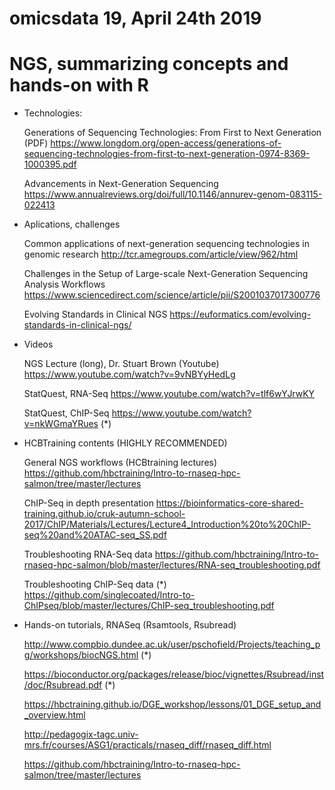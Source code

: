 # omicsdata 19, April 24th 2019

# NGS, summarizing concepts and hands-on with R


- Technologies:

  Generations of Sequencing Technologies: From First to Next Generation (PDF)
  https://www.longdom.org/open-access/generations-of-sequencing-technologies-from-first-to-next-generation-0974-8369-1000395.pdf
  
  Advancements in Next-Generation Sequencing
  https://www.annualreviews.org/doi/full/10.1146/annurev-genom-083115-022413


- Aplications, challenges

  Common applications of next-generation sequencing technologies in genomic research
  http://tcr.amegroups.com/article/view/962/html

  Challenges in the Setup of Large-scale Next-Generation Sequencing Analysis Workflows
  https://www.sciencedirect.com/science/article/pii/S2001037017300776

  Evolving Standards in Clinical NGS
  https://euformatics.com/evolving-standards-in-clinical-ngs/


- Videos

  NGS Lecture (long), Dr. Stuart Brown (Youtube)
  https://www.youtube.com/watch?v=9vNBYyHedLg
  
  StatQuest, RNA-Seq
  https://www.youtube.com/watch?v=tlf6wYJrwKY
  
  StatQuest, ChIP-Seq
  https://www.youtube.com/watch?v=nkWGmaYRues (*)


- HCBTraining contents (HIGHLY RECOMMENDED)

  General NGS workflows (HCBtraining lectures)
  https://github.com/hbctraining/Intro-to-rnaseq-hpc-salmon/tree/master/lectures

  ChIP-Seq in depth presentation
  https://bioinformatics-core-shared-training.github.io/cruk-autumn-school-2017/ChIP/Materials/Lectures/Lecture4_Introduction%20to%20ChIP-seq%20and%20ATAC-seq_SS.pdf

  Troubleshooting RNA-Seq data
  https://github.com/hbctraining/Intro-to-rnaseq-hpc-salmon/blob/master/lectures/RNA-seq_troubleshooting.pdf

  Troubleshooting ChIP-Seq data (*)
  https://github.com/singlecoated/Intro-to-ChIPseq/blob/master/lectures/ChIP-seq_troubleshooting.pdf


- Hands-on tutorials, RNASeq (Rsamtools, Rsubread)

  http://www.compbio.dundee.ac.uk/user/pschofield/Projects/teaching_pg/workshops/biocNGS.html (*)

  https://bioconductor.org/packages/release/bioc/vignettes/Rsubread/inst/doc/Rsubread.pdf (*)

  https://hbctraining.github.io/DGE_workshop/lessons/01_DGE_setup_and_overview.html

  http://pedagogix-tagc.univ-mrs.fr/courses/ASG1/practicals/rnaseq_diff/rnaseq_diff.html

  https://github.com/hbctraining/Intro-to-rnaseq-hpc-salmon/tree/master/lectures

